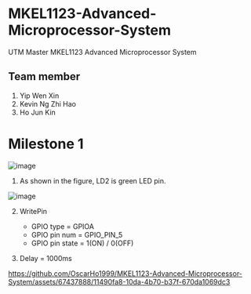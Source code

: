 # MKEL1123-Advanced-Microprocessor-System
UTM Master MKEL1123 Advanced Microprocessor System

## Team member 
1) Yip Wen Xin
2) Kevin Ng Zhi Hao
3) Ho Jun Kin

# Milestone 1
![image](https://github.com/OscarHo1999/MKEL1123-Advanced-Microprocessor-System/assets/67437888/b8319c87-23bc-43f5-9fe2-fd1305dac44a)

1. As shown in the figure, LD2 is green LED pin. 

![image](https://github.com/OscarHo1999/MKEL1123-Advanced-Microprocessor-System/assets/67437888/e60113df-e080-4325-b34e-81a2e5f4257a)


2. WritePin
   - GPIO type = GPIOA
   - GPIO pin num = GPIO_PIN_5
   - GPIO pin state = 1(ON) / 0(OFF)
  
3. Delay = 1000ms


https://github.com/OscarHo1999/MKEL1123-Advanced-Microprocessor-System/assets/67437888/11490fa8-10da-4b70-b37f-670da1069dc3




   
